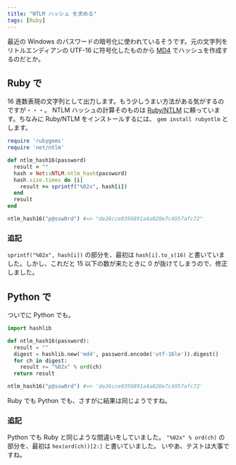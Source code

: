 ```yaml
---
title: "NTLM ハッシュ を求める"
tags: [Ruby]
---
```


最近の Windows のパスワードの暗号化に使われているそうです。元の文字列をリトルエンディアンの UTF-16 に符号化したものから [MD4](http://en.wikipedia.org/wiki/MD4) でハッシュを作成するのだとか。

## Ruby で

16 進数表現の文字列として出力します。もう少しうまい方法がある気がするのですが・・・。
NTLM ハッシュの計算そのものは [Ruby/NTLM](http://rubyforge.org/projects/rubyntlm/) に頼っています。ちなみに Ruby/NTLM をインストールするには、 `gem install rubyntlm` とします。

```rb
require 'rubygems'
require 'net/ntlm'

def ntlm_hash16(password)
  result = ""
  hash = Net::NTLM.ntlm_hash(password)
  hash.size.times do |i|
    result += sprintf("%02x", hash[i])
  end
  result
end

ntlm_hash16("p@ssw0rd") #=> "de26cce0356891a4a020e7c4957afc72"
```

### 追記

`sprintf("%02x", hash[i])` の部分を、最初は `hash[i].to_s(16)` と書いていました。しかし、これだと 15 以下の数が来たときに 0 が抜けてしまうので、修正しました。

## Python で

ついでに Python でも。

```py
import hashlib

def ntlm_hash16(password):
  result = ""
  digest = hashlib.new('md4', password.encode('utf-16le')).digest()
  for ch in digest:
    result += "%02x" % ord(ch)
  return result

ntlm_hash16("p@ssw0rd") #=> 'de26cce0356891a4a020e7c4957afc72'
```

Ruby でも Python でも、さすがに結果は同じようですね。

### 追記

Python でも Ruby と同じような間違いをしていました。
`"%02x" % ord(ch)` の部分を、最初は `hex(ord(ch))[2:]` と書いていました。
いやあ、テストは大事ですね。
